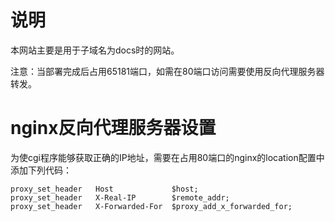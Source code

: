 # 说明

本网站主要是用于子域名为docs时的网站。

注意：当部署完成后占用65181端口，如需在80端口访问需要使用反向代理服务器转发。

# nginx反向代理服务器设置

为使cgi程序能够获取正确的IP地址，需要在占用80端口的nginx的location配置中添加下列代码：

```nginx
proxy_set_header   Host             $host;
proxy_set_header   X-Real-IP        $remote_addr;
proxy_set_header   X-Forwarded-For  $proxy_add_x_forwarded_for;

```

